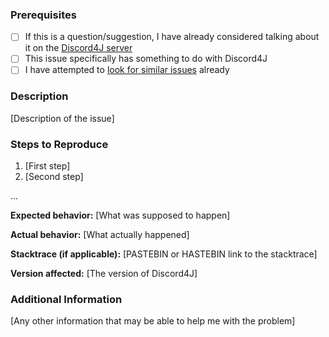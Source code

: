 ### Prerequisites
* [ ] If this is a question/suggestion, I have already considered talking about it on the [Discord4J server](https://discord.gg/NxGAeCY)
* [ ] This issue specifically has something to do with Discord4J
* [ ] I have attempted to [look for similar issues](https://github.com/austinv11/Discord4J/issues?utf8=%E2%9C%93&q=is%3Aissue)
already

### Description
[Description of the issue]

### Steps to Reproduce
1. [First step]
2. [Second step]

...

**Expected behavior:** [What was supposed to happen]

**Actual behavior:** [What actually happened]

**Stacktrace (if applicable):** [PASTEBIN or HASTEBIN link to the stacktrace]

**Version affected:** [The version of Discord4J]

### Additional Information
[Any other information that may be able to help me with the problem]

